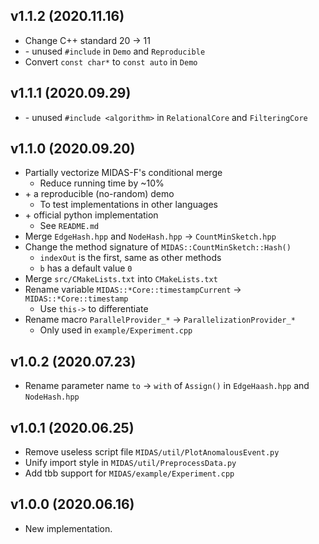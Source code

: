 ## v1.1.2 (2020.11.16)

- Change C++ standard 20 -> 11
- \- unused `#include` in `Demo` and `Reproducible`
- Convert `const char*` to `const auto` in `Demo`

## v1.1.1 (2020.09.29)

- \- unused `#include <algorithm>` in `RelationalCore` and `FilteringCore`

## v1.1.0 (2020.09.20)

- Partially vectorize MIDAS-F's conditional merge
    - Reduce running time by ~10%
- \+ a reproducible (no-random) demo
    - To test implementations in other languages
- \+ official python implementation
    - See `README.md`
- Merge `EdgeHash.hpp` and `NodeHash.hpp` -> `CountMinSketch.hpp`
- Change the method signature of `MIDAS::CountMinSketch::Hash()`
    - `indexOut` is the first, same as other methods
    - `b` has a default value `0`
- Merge `src/CMakeLists.txt` into `CMakeLists.txt`
- Rename variable `MIDAS::*Core::timestampCurrent` -> `MIDAS::*Core::timestamp`
    - Use `this->` to differentiate
- Rename macro `ParallelProvider_*` -> `ParallelizationProvider_*`
    - Only used in `example/Experiment.cpp`

## v1.0.2 (2020.07.23)

- Rename parameter name `to` -> `with` of `Assign()` in `EdgeHaash.hpp` and `NodeHash.hpp`

## v1.0.1 (2020.06.25)

- Remove useless script file `MIDAS/util/PlotAnomalousEvent.py`
- Unify import style in `MIDAS/util/PreprocessData.py`
- Add tbb support for `MIDAS/example/Experiment.cpp`

## v1.0.0 (2020.06.16)

- New implementation.
